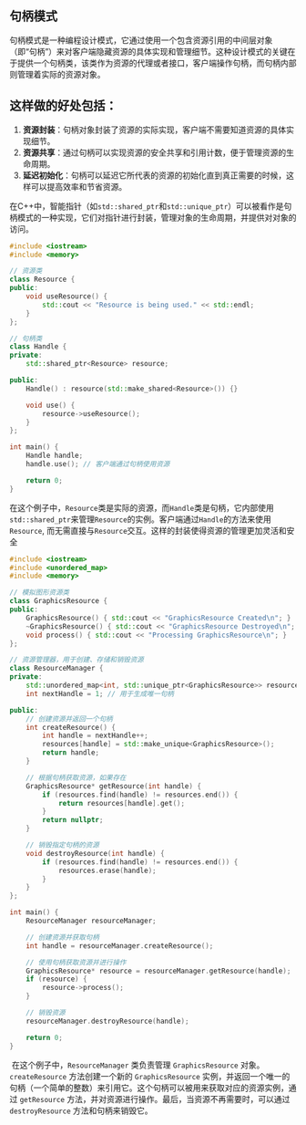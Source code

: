 ## 句柄模式

​	句柄模式是一种编程设计模式，它通过使用一个包含资源引用的中间层对象（即“句柄”）来对客户端隐藏资源的具体实现和管理细节。这种设计模式的关键在于提供一个句柄类，该类作为资源的代理或者接口，客户端操作句柄，而句柄内部则管理着实际的资源对象。

## 这样做的好处包括：

1. **资源封装**：句柄对象封装了资源的实际实现，客户端不需要知道资源的具体实现细节。
2. **资源共享**：通过句柄可以实现资源的安全共享和引用计数，便于管理资源的生命周期。
3. **延迟初始化**：句柄可以延迟它所代表的资源的初始化直到真正需要的时候，这样可以提高效率和节省资源。

​	在C++中，智能指针（如`std::shared_ptr`和`std::unique_ptr`）可以被看作是句柄模式的一种实现，它们对指针进行封装，管理对象的生命周期，并提供对对象的访问。

```c++
#include <iostream>
#include <memory>

// 资源类
class Resource {
public:
    void useResource() {
        std::cout << "Resource is being used." << std::endl;
    }
};

// 句柄类
class Handle {
private:
    std::shared_ptr<Resource> resource;

public:
    Handle() : resource(std::make_shared<Resource>()) {}

    void use() {
        resource->useResource();
    }
};

int main() {
    Handle handle;
    handle.use(); // 客户端通过句柄使用资源

    return 0;
}
```

​	在这个例子中，`Resource`类是实际的资源，而`Handle`类是句柄，它内部使用`std::shared_ptr`来管理`Resource`的实例。客户端通过`Handle`的方法来使用`Resource`, 而无需直接与`Resource`交互。这样的封装使得资源的管理更加灵活和安全

```c++
#include <iostream>
#include <unordered_map>
#include <memory>

// 模拟图形资源类
class GraphicsResource {
public:
    GraphicsResource() { std::cout << "GraphicsResource Created\n"; }
    ~GraphicsResource() { std::cout << "GraphicsResource Destroyed\n"; }
    void process() { std::cout << "Processing GraphicsResource\n"; }
};

// 资源管理器，用于创建、存储和销毁资源
class ResourceManager {
private:
    std::unordered_map<int, std::unique_ptr<GraphicsResource>> resources;
    int nextHandle = 1; // 用于生成唯一句柄

public:
    // 创建资源并返回一个句柄
    int createResource() {
        int handle = nextHandle++;
        resources[handle] = std::make_unique<GraphicsResource>();
        return handle;
    }

    // 根据句柄获取资源，如果存在
    GraphicsResource* getResource(int handle) {
        if (resources.find(handle) != resources.end()) {
            return resources[handle].get();
        }
        return nullptr;
    }

    // 销毁指定句柄的资源
    void destroyResource(int handle) {
        if (resources.find(handle) != resources.end()) {
            resources.erase(handle);
        }
    }
};

int main() {
    ResourceManager resourceManager;

    // 创建资源并获取句柄
    int handle = resourceManager.createResource();

    // 使用句柄获取资源并进行操作
    GraphicsResource* resource = resourceManager.getResource(handle);
    if (resource) {
        resource->process();
    }

    // 销毁资源
    resourceManager.destroyResource(handle);

    return 0;
}
```

​	在这个例子中，`ResourceManager` 类负责管理 `GraphicsResource` 对象。`createResource` 方法创建一个新的 `GraphicsResource` 实例，并返回一个唯一的句柄（一个简单的整数）来引用它。这个句柄可以被用来获取对应的资源实例，通过 `getResource` 方法，并对资源进行操作。最后，当资源不再需要时，可以通过 `destroyResource` 方法和句柄来销毁它。


